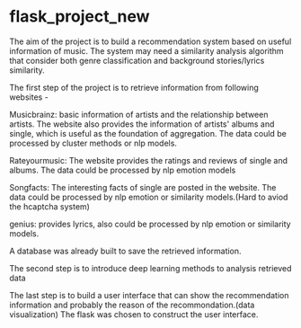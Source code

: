 # flask_project_new
The aim of the project is to build a recommendation system based on useful information of music.
The system may need a similarity analysis algorithm that consider both genre classification and background stories/lyrics similarity.

The first step of the project is to retrieve information from following websites -

Musicbrainz: basic information of artists and the relationship between artists. The website also provides the information of artists' albums and single, which is useful as the foundation of aggregation. The data could be processed by cluster methods or nlp models.

Rateyourmusic: The website provides the ratings and reviews of single and albums. The data could be processed by nlp emotion models

Songfacts: The interesting facts of single are posted in the website. The data could be processed by nlp emotion or similarity models.(Hard to aviod the hcaptcha system)

genius: provides lyrics, also could be processed by nlp emotion or similarity models.

A database was already built to save the retrieved information.

The second step is to introduce deep learning methods to analysis retrieved data

The last step is to build a user interface that can show the recommendation information and probably the reason of the recommondation.(data visualization)
The flask was chosen to construct the user interface.
